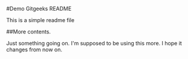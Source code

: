 #Demo Gitgeeks README

This is a simple readme file

##More contents. 

Just something going on.
I'm supposed to be using this more. 
I hope it changes from now on. 
